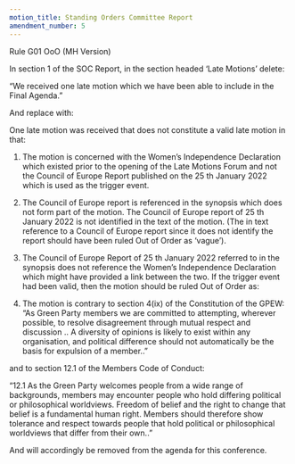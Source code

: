 ```yaml
---
motion_title: Standing Orders Committee Report
amendment_number: 5
---
```


Rule G01 OoO (MH Version)

In section 1 of the SOC Report, in the section headed ‘Late Motions’ delete:

“We received one late motion which we have been able to include in the Final Agenda.”

And replace with:

One late motion was received that does not constitute a valid late motion in that:

1. The motion is concerned with the Women’s Independence Declaration which existed prior to the
opening of the Late Motions Forum and not the Council of Europe Report published on the 25 th
January 2022 which is used as the trigger event.

2. The Council of Europe report is referenced in the synopsis which does not form part of the
motion. The Council of Europe report of 25 th January 2022 is not identified in the text of the motion.
(The in text reference to a Council of Europe report since it does not identify the report should have been ruled Out of Order as ‘vague’).

3. The Council of Europe Report of 25 th January 2022 referred to in the synopsis does not reference
the Women’s Independence Declaration which might have provided a link between the two.
If the trigger event had been valid, then the motion should be ruled Out of Order as:

4. The motion is contrary to section 4(ix) of the Constitution of the GPEW:
“As Green Party members we are committed to attempting, wherever possible, to resolve
disagreement through mutual respect and discussion .. A diversity of opinions is likely to exist within
any organisation, and political difference should not automatically be the basis for expulsion of a
member..”

and to section 12.1 of the Members Code of Conduct:

“12.1 As the Green Party welcomes people from a wide range of backgrounds, members may
encounter people who hold differing political or philosophical worldviews. Freedom of belief and the right to change that belief is a fundamental human right. Members should therefore show tolerance
and respect towards people that hold political or philosophical worldviews that differ from their
own..”

And will accordingly be removed from the agenda for this conference.
